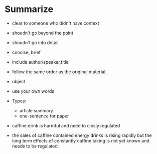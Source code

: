 # Summarize

- clear to someone who didn't have context
- shoudn't go beyond the point
- shoudn't go into detail
- concise, brief
- include author/speaker,title
- follow the same order as the original material.
- object
- use your own words
- Types:
  - article summary
  - one-sentence for paper



- caffine drink is harmful and need to closly regulated

-  the sales of  caffine contained energy drinks is rising rapidly but the long·term effects of constantly caffine taking is not yet known and needs to be regulated.

  



